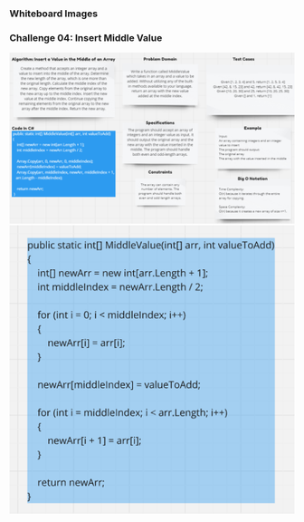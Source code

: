 ### Whiteboard Images

### Challenge 04: Insert Middle Value
![Insert-Middle-Value](./e.png)
![sove the code without function Array.copy](./e1.png)